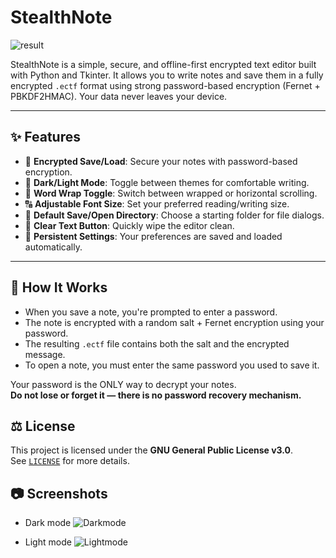 # StealthNote
![result](https://github.com/user-attachments/assets/9706fabc-eb83-4da7-9670-db3e21e43a8c)

StealthNote is a simple, secure, and offline-first encrypted text editor built with Python and Tkinter. It allows you to write notes and save them in a fully encrypted `.ectf` format using strong password-based encryption (Fernet + PBKDF2HMAC). Your data never leaves your device.

---

## ✨ Features

- 💾 **Encrypted Save/Load**: Secure your notes with password-based encryption.
- 🌙 **Dark/Light Mode**: Toggle between themes for comfortable writing.
- 📝 **Word Wrap Toggle**: Switch between wrapped or horizontal scrolling.
- 🔠 **Adjustable Font Size**: Set your preferred reading/writing size.
- 📂 **Default Save/Open Directory**: Choose a starting folder for file dialogs.
- 🧹 **Clear Text Button**: Quickly wipe the editor clean.
- 🔧 **Persistent Settings**: Your preferences are saved and loaded automatically.

---

## 🔐 How It Works

- When you save a note, you're prompted to enter a password.
- The note is encrypted with a random salt + Fernet encryption using your password.
- The resulting `.ectf` file contains both the salt and the encrypted message.
- To open a note, you must enter the same password you used to save it.

Your password is the ONLY way to decrypt your notes.  
**Do not lose or forget it — there is no password recovery mechanism.**

## ⚖️ License

This project is licensed under the **GNU General Public License v3.0**.  
See [`LICENSE`](LICENSE) for more details.


## 📷 Screenshots 
- Dark mode
![Darkmode](https://github.com/user-attachments/assets/c811a75f-2f50-451d-b01a-6bee165d7a3d)

- Light mode
![Lightmode](https://github.com/user-attachments/assets/c6c6a9bc-36b2-4d7d-969c-5817b3da06cd)





